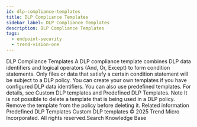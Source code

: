 ```yaml
---
id: dlp-compliance-templates
title: DLP Compliance Templates
sidebar_label: DLP Compliance Templates
description: DLP Compliance Templates
tags:
  - endpoint-security
  - trend-vision-one
---
```


 DLP Compliance Templates A DLP compliance template combines DLP data identifiers and logical operators (And, Or, Except) to form condition statements. Only files or data that satisfy a certain condition statement will be subject to a DLP policy. You can create your own templates if you have configured DLP data identifiers. You can also use predefined templates. For details, see Custom DLP templates and Predefined DLP Templates. Note It is not possible to delete a template that is being used in a DLP policy. Remove the template from the policy before deleting it. Related information Predefined DLP Templates Custom DLP templates © 2025 Trend Micro Incorporated. All rights reserved.Search Knowledge Base